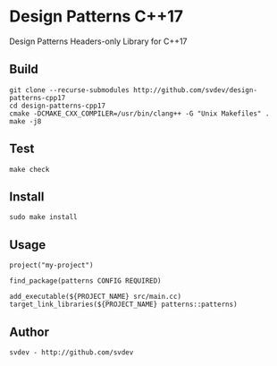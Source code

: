 # Design Patterns C++17

Design Patterns Headers-only Library for C++17


## Build

    git clone --recurse-submodules http://github.com/svdev/design-patterns-cpp17
    cd design-patterns-cpp17
    cmake -DCMAKE_CXX_COMPILER=/usr/bin/clang++ -G "Unix Makefiles" .
    make -j8    

## Test

    make check
    
    
## Install

    sudo make install    
    
## Usage

    project("my-project")
    
    find_package(patterns CONFIG REQUIRED)
    
    add_executable(${PROJECT_NAME} src/main.cc)
    target_link_libraries(${PROJECT_NAME} patterns::patterns)

    
## Author

    svdev - http://github.com/svdev
